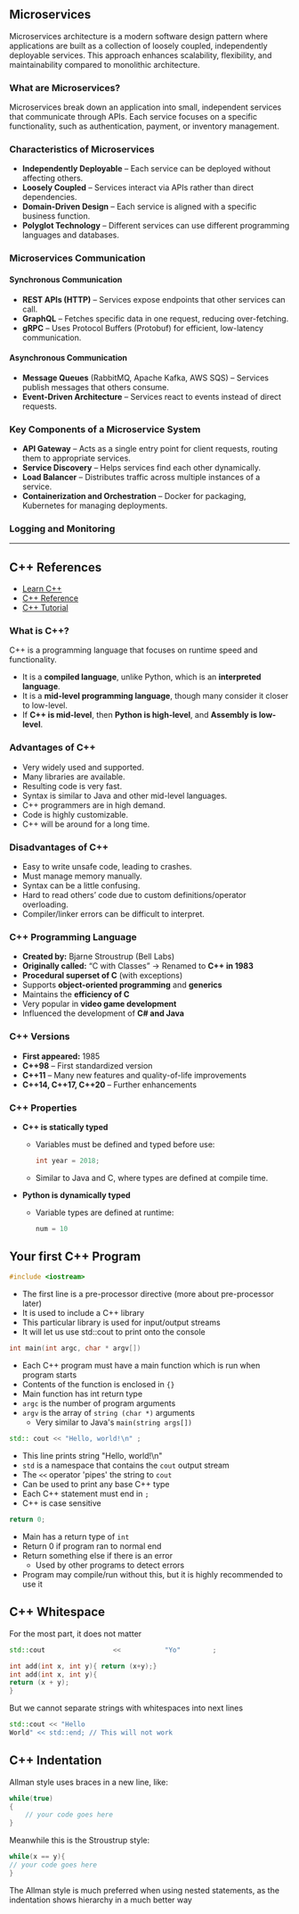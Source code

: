 ## Microservices
Microservices architecture is a modern software design pattern where applications are built as a collection of loosely coupled, independently deployable services. This approach enhances scalability, flexibility, and maintainability compared to monolithic architecture.
### What are Microservices?
Microservices break down an application into small, independent services that communicate through APIs. Each service focuses on a specific functionality, such as authentication, payment, or inventory management.
### Characteristics of Microservices
- **Independently Deployable** – Each service can be deployed without affecting others.
- **Loosely Coupled** – Services interact via APIs rather than direct dependencies.
- **Domain-Driven Design** – Each service is aligned with a specific business function.
- **Polyglot Technology** – Different services can use different programming languages and databases.

### Microservices Communication

#### Synchronous Communication

- **REST APIs (HTTP)** – Services expose endpoints that other services can call.
- **GraphQL** – Fetches specific data in one request, reducing over-fetching.
- **gRPC** – Uses Protocol Buffers (Protobuf) for efficient, low-latency communication.

#### Asynchronous Communication

- **Message Queues** (RabbitMQ, Apache Kafka, AWS SQS) – Services publish messages that others consume.
- **Event-Driven Architecture** – Services react to events instead of direct requests.

### Key Components of a Microservice System

- **API Gateway** – Acts as a single entry point for client requests, routing them to appropriate services.
- **Service Discovery** – Helps services find each other dynamically.
- **Load Balancer** – Distributes traffic across multiple instances of a service.
- **Containerization and Orchestration** – Docker for packaging, Kubernetes for managing deployments.

### Logging and Monitoring

---

## C++ References

- [Learn C++](https://www.learncpp.com/)
- [C++ Reference](https://en.cppreference.com/w/)
- [C++ Tutorial](https://www.cplusplus.com/doc/tutorial/)

### What is C++?

C++ is a programming language that focuses on runtime speed and functionality.

- It is a **compiled language**, unlike Python, which is an **interpreted language**.
- It is a **mid-level programming language**, though many consider it closer to low-level.
- If **C++ is mid-level**, then **Python is high-level**, and **Assembly is low-level**.

### Advantages of C++

- Very widely used and supported.
- Many libraries are available.
- Resulting code is very fast.
- Syntax is similar to Java and other mid-level languages.
- C++ programmers are in high demand.
- Code is highly customizable.
- C++ will be around for a long time.

### Disadvantages of C++

- Easy to write unsafe code, leading to crashes.
- Must manage memory manually.
- Syntax can be a little confusing.
- Hard to read others’ code due to custom definitions/operator overloading.
- Compiler/linker errors can be difficult to interpret.

### C++ Programming Language

- **Created by:** Bjarne Stroustrup (Bell Labs)
- **Originally called:** “C with Classes” → Renamed to **C++ in 1983**
- **Procedural superset of C** (with exceptions)
- Supports **object-oriented programming** and **generics**
- Maintains the **efficiency of C**
- Very popular in **video game development**
- Influenced the development of **C# and Java**

### C++ Versions

- **First appeared:** 1985
- **C++98** – First standardized version
- **C++11** – Many new features and quality-of-life improvements
- **C++14, C++17, C++20** – Further enhancements

### C++ Properties

- **C++ is statically typed**
    
    - Variables must be defined and typed before use:
        
        ```cpp
        int year = 2018;
        ```
        
    - Similar to Java and C, where types are defined at compile time.
- **Python is dynamically typed**
    
    - Variable types are defined at runtime:
        
        ```python
        num = 10
        ```
## Your first C++ Program
```cpp
#include <iostream>
```
- The first line is a pre-processor directive (more about pre-processor later)
- It is used to include a C++ library
- This particular library is used for input/output streams
- It will let us use std::cout to print onto the console
```cpp
int main(int argc, char * argv[])
```
- Each C++ program must have a main function which is run when program starts
- Contents of the function is enclosed in `{}`
- Main function has int return type
- `argc` is the number of program arguments
- `argv` is the array of `string (char *)` arguments
	- Very similar to Java's `main(string args[])`
```cpp
std:: cout << "Hello, world!\n" ;
```
- This line prints string "Hello, world!\n"
- `std` is a namespace that contains the `cout` output stream
- The `<<` operator 'pipes' the string to `cout`
- Can be used to print any base C++ type
- Each C++ statement must end in `;`
- C++ is case sensitive
```cpp
return 0;
```
- Main has a return type of `int`
- Return 0 if program ran to normal end
- Return something else if there is an error
	- Used by other programs to detect errors
- Program may compile/run without this, but it is highly recommended to use it
## C++ Whitespace
For the most part, it does not matter
```cpp
std::cout                 <<           "Yo"        ;
```
```cpp
int add(int x, int y){ return (x+y);}
int add(int x, int y){
return (x + y);
}
```
But we cannot separate strings with whitespaces into next lines
```cpp
std::cout << "Hello
World" << std::end; // This will not work
```
## C++ Indentation
Allman style uses braces in a new line, like:
```cpp
while(true)
{
	// your code goes here
}
```
Meanwhile this is the Stroustrup style:
```cpp
while(x == y){
// your code goes here
}
```
The Allman style is much preferred when using nested statements, as the indentation shows hierarchy in a much better way